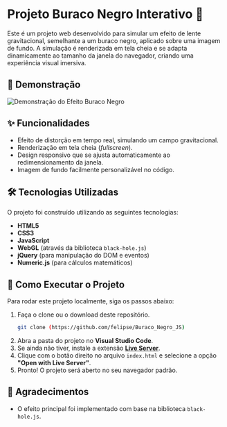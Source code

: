 # Projeto Buraco Negro Interativo 🌌

Este é um projeto web desenvolvido para simular um efeito de lente gravitacional, semelhante a um buraco negro, aplicado sobre uma imagem de fundo. A simulação é renderizada em tela cheia e se adapta dinamicamente ao tamanho da janela do navegador, criando uma experiência visual imersiva.

## 📸 Demonstração

![Demonstração do Efeito Buraco Negro](![Image](https://github.com/user-attachments/assets/eeaa8572-0588-4b27-9e40-19d170ca54b9))


## ✨ Funcionalidades

* Efeito de distorção em tempo real, simulando um campo gravitacional.
* Renderização em tela cheia (*fullscreen*).
* Design responsivo que se ajusta automaticamente ao redimensionamento da janela.
* Imagem de fundo facilmente personalizável no código.

## 🛠️ Tecnologias Utilizadas

O projeto foi construído utilizando as seguintes tecnologias:

* **HTML5**
* **CSS3**
* **JavaScript**
* **WebGL** (através da biblioteca `black-hole.js`)
* **jQuery** (para manipulação do DOM e eventos)
* **Numeric.js** (para cálculos matemáticos)

## 🚀 Como Executar o Projeto

Para rodar este projeto localmente, siga os passos abaixo:

1.  Faça o clone ou o download deste repositório.
    ```bash
    git clone (https://github.com/felipse/Buraco_Negro_JS)
    ```
2.  Abra a pasta do projeto no **Visual Studio Code**.
3.  Se ainda não tiver, instale a extensão **[Live Server](https://marketplace.visualstudio.com/items?itemName=ritwickdey.LiveServer)**.
4.  Clique com o botão direito no arquivo `index.html` e selecione a opção **"Open with Live Server"**.
5.  Pronto! O projeto será aberto no seu navegador padrão.

## 🤝 Agradecimentos

* O efeito principal foi implementado com base na biblioteca `black-hole.js`.
